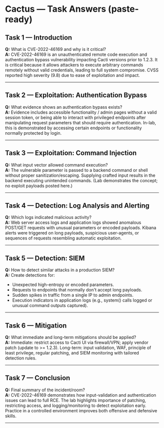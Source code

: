 # Cactus — Task Answers (paste-ready)

## Task 1 — Introduction
**Q:** What is CVE-2022-46169 and why is it critical?  
**A:** CVE-2022-46169 is an unauthenticated remote code execution and authentication bypass vulnerability impacting Cacti versions prior to 1.2.3. It is critical because it allows attackers to execute arbitrary commands remotely without valid credentials, leading to full system compromise. CVSS reported high severity (9.8) due to ease of exploitation and impact.

---

## Task 2 — Exploitation: Authentication Bypass
**Q:** What evidence shows an authentication bypass exists?  
**A:** Evidence includes accessible functionality / admin pages without a valid session token, or being able to interact with privileged endpoints after manipulating request parameters that should require authentication. In-lab, this is demonstrated by accessing certain endpoints or functionality normally protected by login.

---

## Task 3 — Exploitation: Command Injection
**Q:** What input vector allowed command execution?  
**A:** The vulnerable parameter is passed to a backend command or shell without proper sanitization/escaping. Supplying crafted input results in the backend executing unintended commands. (Lab demonstrates the concept; no exploit payloads posted here.)

---

## Task 4 — Detection: Log Analysis and Alerting
**Q:** Which logs indicated malicious activity?  
**A:** Web server access logs and application logs showed anomalous POST/GET requests with unusual parameters or encoded payloads. Kibana alerts were triggered on long payloads, suspicious user-agents, or sequences of requests resembling automatic exploitation.

---

## Task 5 — Detection: SIEM
**Q:** How to detect similar attacks in a production SIEM?  
**A:** Create detections for:
- Unexpected high-entropy or encoded parameters.
- Requests to endpoints that normally don't accept long payloads.
- Sudden spikes in traffic from a single IP to admin endpoints.
- Execution indicators in application logs (e.g., system() calls logged or unusual command outputs captured).

---

## Task 6 — Mitigation
**Q:** What immediate and long-term mitigations should be applied?  
**A:** Immediate: restrict access to Cacti UI via firewall/VPN; apply vendor patch (update to >= 1.2.3). Long-term: input validation, WAF, principle of least privilege, regular patching, and SIEM monitoring with tailored detection rules.

---

## Task 7 — Conclusion
**Q:** Final summary of the incident/room?  
**A:** CVE-2022-46169 demonstrates how input-validation and authentication issues can lead to full RCE. The lab highlights importance of patching, restricting access, and logging/monitoring to detect exploitation early. Practice in a controlled environment improves both offensive and defensive skills.

---
